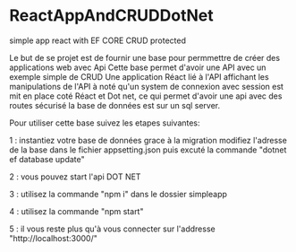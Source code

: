 # ReactAppAndCRUDDotNet
simple app react with EF CORE CRUD protected

Le but de se projet est de fournir une base pour permmettre de créer des applications web avec Api 
Cette base permet d'avoir une API avec un exemple simple de CRUD 
Une application Réact lié à l'API affichant les manipulations de l'API
à noté qu'un system de connexion avec session est mit en place coté Réact et Dot net, ce qui permet d'avoir une api avec des routes sécurisé
la base de données est sur un sql server.

Pour utiliser cette base  suivez les etapes suivantes:

1 : instantiez votre base de données grace à la migration
modifiez l'adresse de la base dans le fichier appsetting.json
puis excuté la commande "dotnet ef database update"

2 : vous pouvez start l'api DOT NET

3 : utilisez la commande "npm i" dans le dossier simpleapp

4 : utilisez la commande "npm start"

5 : il vous reste plus qu'à vous connecter sur l'addresse "http://localhost:3000/"

